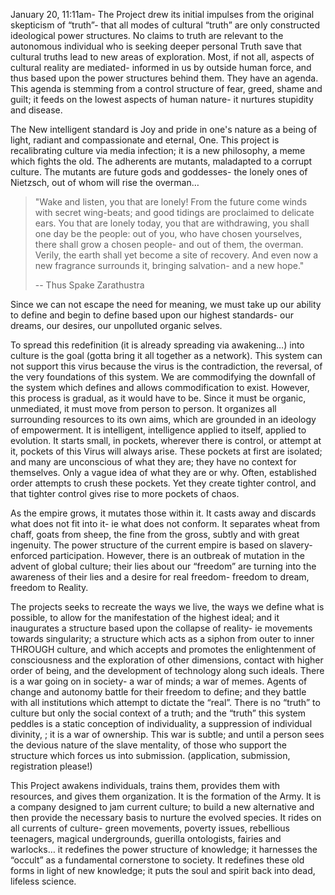 January 20, 11:11am- The Project drew its initial impulses from the original skepticism of “truth”- that all modes of cultural “truth” are only constructed ideological power structures. No claims to truth are relevant to the autonomous individual who is seeking deeper personal Truth save that cultural truths lead to new areas of exploration. Most, if not all, aspects of cultural reality are mediated- informed in us by outside human force, and thus based upon the power structures behind them. They have an agenda. This agenda is stemming from a control structure of fear, greed, shame and guilt; it feeds on the lowest aspects of human nature- it nurtures stupidity and disease.

The New intelligent standard is Joy and pride in one's nature as a being of light, radiant and compassionate and eternal, One. This project is recalibrating culture via media infection; it is a new philosophy, a meme which fights the old. The adherents are mutants, maladapted to a corrupt culture. The mutants are future gods and goddesses- the lonely ones of Nietzsch, out of whom will rise the overman…

> "Wake and listen, you that are lonely! From the future come winds with secret wing-beats; and good tidings are proclaimed to delicate ears. You that are lonely today, you that are withdrawing, you shall one day be the people: out of you, who have chosen yourselves, there shall grow a chosen people- and out of them, the overman. Verily, the earth shall yet become a site of recovery. And even now a new fragrance surrounds it, bringing salvation- and a new hope."
>
> -- Thus Spake Zarathustra

Since we can not escape the need for meaning, we must take up our ability to define and begin to define based upon our highest standards- our dreams, our desires, our unpolluted organic selves.

To spread this redefinition (it is already spreading via awakening…) into culture is the goal (gotta bring it all together as a network). This system can not support this virus because the virus is the contradiction, the reversal, of the very foundations of this system. We are commodifying the downfall of the system which defines and allows commodification to exist. However, this process is gradual, as it would have to be. Since it must be organic, unmediated, it must move from person to person. It organizes all surrounding resources to its own aims, which are grounded in an ideology of empowerment. It is intelligent, intelligence applied to itself, applied to evolution. It starts small, in pockets, wherever there is control, or attempt at it, pockets of this Virus will always arise. These pockets at first are isolated; and many are unconscious of what they are; they have no context for themselves. Only a vague idea of what they are or why. Often, established order attempts to crush these pockets. Yet they create tighter control, and that tighter control gives rise to more pockets of chaos.

As the empire grows, it mutates those within it. It casts away and discards what does not fit into it- ie what does not conform. It separates wheat from chaff, goats from sheep, the fine from the gross, subtly and with great ingenuity. The power structure of the current empire is based on slavery- enforced participation. However, there is an outbreak of mutation in the advent of global culture; their lies about our “freedom” are turning into the awareness of their lies and a desire for real freedom- freedom to dream, freedom to Reality.

The projects seeks to recreate the ways we live, the ways we define what is possible, to allow for the manifestation of the highest ideal; and it inaugurates a structure based upon the collapse of reality- ie movements towards singularity; a structure which acts as a siphon from outer to inner THROUGH culture, and which accepts and promotes the enlightenment of consciousness and the exploration of other dimensions, contact with higher order of being, and the development of technology along such ideals.
There is a war going on in society- a war of minds; a war of memes. Agents of change and autonomy battle for their freedom to define; and they battle with all institutions which attempt to dictate the “real”. There is no “truth” to culture but only the social context of a truth; and the “truth” this system peddles is a static conception of individuality, a suppression of individual divinity, ; it is a war of ownership. This war is subtle; and until a person sees the devious nature of the slave mentality, of those who support the structure which forces us into submission. (application, submission, registration please!)

This Project awakens individuals, trains them, provides them with resources, and gives them organization. It is the formation of the Army. It is a company designed to jam current culture; to build a new alternative and then provide the necessary basis to nurture the evolved species. It rides on all currents of culture- green movements, poverty issues, rebellious teenagers, magical undergrounds, guerilla ontologists, fairies and warlocks… it redefines the power structure of knowledge; it harnesses the “occult” as a fundamental cornerstone to society. It redefines these old forms in light of new knowledge; it puts the soul and spirit back into dead, lifeless science.
